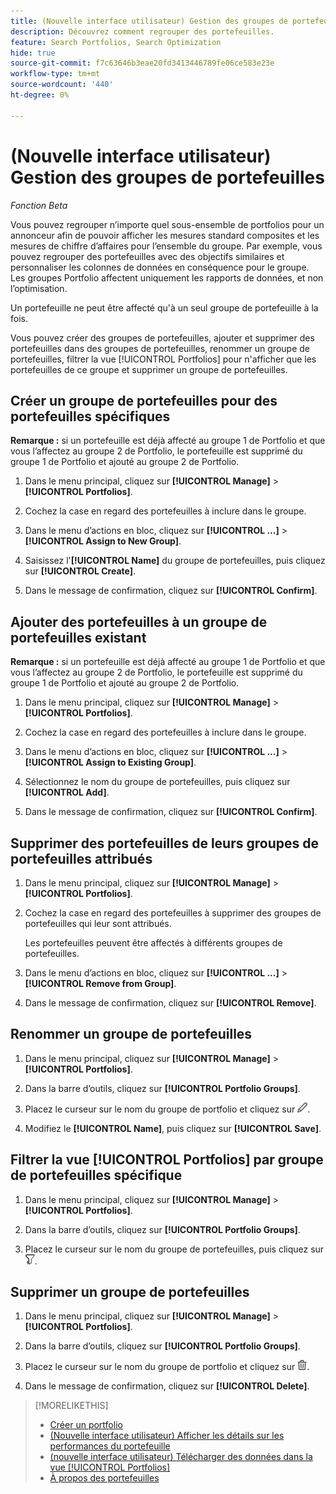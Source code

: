 ```yaml
---
title: (Nouvelle interface utilisateur) Gestion des groupes de portefeuilles
description: Découvrez comment regrouper des portefeuilles.
feature: Search Portfolios, Search Optimization
hide: true
source-git-commit: f7c63646b3eae20fd3413446789fe06ce583e23e
workflow-type: tm+mt
source-wordcount: '440'
ht-degree: 0%

---
```


# (Nouvelle interface utilisateur) Gestion des groupes de portefeuilles

*Fonction Beta*

Vous pouvez regrouper n’importe quel sous-ensemble de portfolios pour un annonceur afin de pouvoir afficher les mesures standard composites et les mesures de chiffre d’affaires pour l’ensemble du groupe. Par exemple, vous pouvez regrouper des portefeuilles avec des objectifs similaires et personnaliser les colonnes de données en conséquence pour le groupe. Les groupes Portfolio affectent uniquement les rapports de données, et non l’optimisation.

Un portefeuille ne peut être affecté qu&#39;à un seul groupe de portefeuille à la fois.

Vous pouvez créer des groupes de portefeuilles, ajouter et supprimer des portefeuilles dans des groupes de portefeuilles, renommer un groupe de portefeuilles, filtrer la vue [!UICONTROL Portfolios] pour n&#39;afficher que les portefeuilles de ce groupe et supprimer un groupe de portefeuilles.

## Créer un groupe de portefeuilles pour des portefeuilles spécifiques

**Remarque :** si un portefeuille est déjà affecté au groupe 1 de Portfolio et que vous l’affectez au groupe 2 de Portfolio, le portefeuille est supprimé du groupe 1 de Portfolio et ajouté au groupe 2 de Portfolio.

1. Dans le menu principal, cliquez sur **[!UICONTROL Manage]** > **[!UICONTROL Portfolios]**.

1. Cochez la case en regard des portefeuilles à inclure dans le groupe.

1. Dans le menu d’actions en bloc, cliquez sur **[!UICONTROL ...]** > **[!UICONTROL Assign to New Group]**.

1. Saisissez l&#39;**[!UICONTROL Name]** du groupe de portefeuilles, puis cliquez sur **[!UICONTROL Create]**.

1. Dans le message de confirmation, cliquez sur **[!UICONTROL Confirm]**.

## Ajouter des portefeuilles à un groupe de portefeuilles existant

**Remarque :** si un portefeuille est déjà affecté au groupe 1 de Portfolio et que vous l’affectez au groupe 2 de Portfolio, le portefeuille est supprimé du groupe 1 de Portfolio et ajouté au groupe 2 de Portfolio.

1. Dans le menu principal, cliquez sur **[!UICONTROL Manage]** > **[!UICONTROL Portfolios]**.

1. Cochez la case en regard des portefeuilles à inclure dans le groupe.

1. Dans le menu d’actions en bloc, cliquez sur **[!UICONTROL ...]** > **[!UICONTROL Assign to Existing Group]**.

1. Sélectionnez le nom du groupe de portefeuilles, puis cliquez sur **[!UICONTROL Add]**.

1. Dans le message de confirmation, cliquez sur **[!UICONTROL Confirm]**.

## Supprimer des portefeuilles de leurs groupes de portefeuilles attribués

1. Dans le menu principal, cliquez sur **[!UICONTROL Manage]** > **[!UICONTROL Portfolios]**.

1. Cochez la case en regard des portefeuilles à supprimer des groupes de portefeuilles qui leur sont attribués.

   Les portefeuilles peuvent être affectés à différents groupes de portefeuilles.

1. Dans le menu d’actions en bloc, cliquez sur **[!UICONTROL ...]** > **[!UICONTROL Remove from Group]**.

1. Dans le message de confirmation, cliquez sur **[!UICONTROL Remove]**.

## Renommer un groupe de portefeuilles

1. Dans le menu principal, cliquez sur **[!UICONTROL Manage]** > **[!UICONTROL Portfolios]**.

1. Dans la barre d’outils, cliquez sur **[!UICONTROL Portfolio Groups]**.

1. Placez le curseur sur le nom du groupe de portfolio et cliquez sur ![Renommer le groupe Portfolio](/help/search-social-commerce/assets/edit-new.png "Renommer le groupe Portfolio").

1. Modifiez le **[!UICONTROL Name]**, puis cliquez sur **[!UICONTROL Save]**.

## Filtrer la vue [!UICONTROL Portfolios] par groupe de portefeuilles spécifique

1. Dans le menu principal, cliquez sur **[!UICONTROL Manage]** > **[!UICONTROL Portfolios]**.

1. Dans la barre d’outils, cliquez sur **[!UICONTROL Portfolio Groups]**.

1. Placez le curseur sur le nom du groupe de portefeuilles, puis cliquez sur ![Filtrer par groupe Portfolio](/help/search-social-commerce/assets/filter-new.png "Filtrer par groupe Portfolio").

## Supprimer un groupe de portefeuilles

1. Dans le menu principal, cliquez sur **[!UICONTROL Manage]** > **[!UICONTROL Portfolios]**.

1. Dans la barre d’outils, cliquez sur **[!UICONTROL Portfolio Groups]**.

1. Placez le curseur sur le nom du groupe de portfolio et cliquez sur ![Supprimer le groupe Portfolio](/help/search-social-commerce/assets/delete-new.png "Supprimer le groupe Portfolio").

1. Dans le message de confirmation, cliquez sur **[!UICONTROL Delete]**.

>[!MORELIKETHIS]
>
>* [Créer un portfolio](portfolio-create.md)
>* [(Nouvelle interface utilisateur) Afficher les détails sur les performances du portefeuille](portfolio-details.md)
>* [ (nouvelle interface utilisateur) Télécharger des données dans la vue [!UICONTROL Portfolios]](portfolio-view-report.md)
>* [À propos des portefeuilles](portfolio-about.md)
